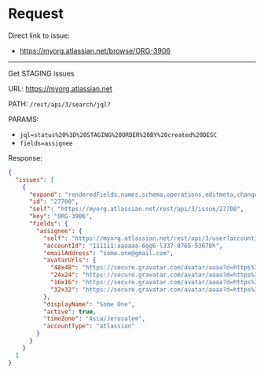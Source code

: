 # Request

Direct link to issue:

- https://myorg.atlassian.net/browse/ORG-3906

---

Get STAGING issues

URL: https://myorg.atlassian.net

PATH: `/rest/api/3/search/jql?`

PARAMS:

- `jql=status%20%3D%20STAGING%20ORDER%20BY%20created%20DESC`
- `fields=assignee`

Response:

```json
{
  "issues": [
    {
      "expand": "renderedFields,names,schema,operations,editmeta,changelog,versionedRepresentations",
      "id": "27700",
      "self": "https://myorg.atlassian.net/rest/api/3/issue/27700",
      "key": "ORG-3906",
      "fields": {
        "assignee": {
          "self": "https://myorg.atlassian.net/rest/api/3/user?accountId=111111%3Aaaaaaa-6gg6-l337-8765-53678h",
          "accountId": "111111:aaaaaa-6gg6-l337-8765-53678h",
          "emailAddress": "some.one@gmail.com",
          "avatarUrls": {
            "48x48": "https://secure.gravatar.com/avatar/aaaa?d=https%3A%2F%2Favatar-management--avatars.us-west-2.prod.public.atl-paas.net%2Finitials%2FLB-6.png",
            "24x24": "https://secure.gravatar.com/avatar/aaaa?d=https%3A%2F%2Favatar-management--avatars.us-west-2.prod.public.atl-paas.net%2Finitials%2FLB-6.png",
            "16x16": "https://secure.gravatar.com/avatar/aaaa?d=https%3A%2F%2Favatar-management--avatars.us-west-2.prod.public.atl-paas.net%2Finitials%2FLB-6.png",
            "32x32": "https://secure.gravatar.com/avatar/aaaa?d=https%3A%2F%2Favatar-management--avatars.us-west-2.prod.public.atl-paas.net%2Finitials%2FLB-6.png"
          },
          "displayName": "Some One",
          "active": true,
          "timeZone": "Asia/Jerusalem",
          "accountType": "atlassian"
        }
      }
    }
  ]
}
```
